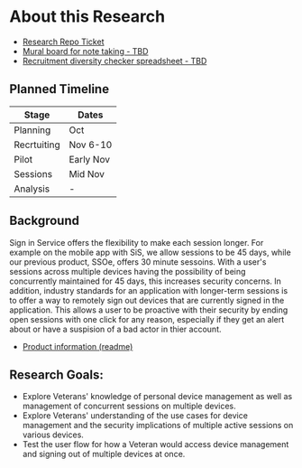 # About this Research

- [Research Repo Ticket](https://github.com/department-of-veterans-affairs/va.gov-research-repository/issues/432)
- [Mural board for note taking - TBD]()
- [Recruitment diversity checker spreadsheet - TBD]()

## Planned Timeline

| Stage | Dates |
| --- | ---|
| Planning | Oct |
| Recrtuiting | Nov 6-10 |
| Pilot | Early Nov |
| Sessions | Mid Nov |
| Analysis | - |

## Background
Sign in Service offers the flexibility to make each session longer. For example on the mobile app with SiS, we allow sessions to be 45 days, while our previous product, SSOe, offers 30 minute sessoins. With a user's sessions across multiple devices having the possibility of being concurrently maintained for 45 days, this increases security concerns. In addition, industry standards for an application with longer-term sessions is to offer a way to remotely sign out devices that are currently signed in the application. This allows a user to be proactive with their security by ending open sessions with one click for any reason, especially if they get an alert about or have a suspision of a bad actor in thier account.

- [Product information (readme)](https://github.com/department-of-veterans-affairs/va.gov-team/blob/master/products/identity/Product%20Briefs/Sign%20in%20Service.md#manage-devices-feature-ie-sign-out-all)

  
## Research Goals:
- Explore Veterans' knowledge of personal device management as well as management of concurrent sessions on multiple devices.
- Explore Veterans' understanding of the use cases for device management and the security implications of multiple active sessions on various devices.
- Test the user flow for how a Veteran would access device management and signing out of multiple devices at once.

